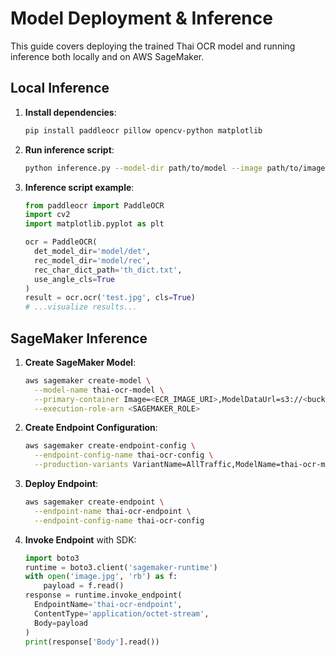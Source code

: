 # Model Deployment & Inference

This guide covers deploying the trained Thai OCR model and running inference both locally and on AWS SageMaker.

## Local Inference

1. **Install dependencies**:
   ```bash
   pip install paddleocr pillow opencv-python matplotlib
   ```
2. **Run inference script**:
   ```bash
   python inference.py --model-dir path/to/model --image path/to/image.jpg
   ```
3. **Inference script example**:
   ```python
   from paddleocr import PaddleOCR
   import cv2
   import matplotlib.pyplot as plt

   ocr = PaddleOCR(
     det_model_dir='model/det',
     rec_model_dir='model/rec',
     rec_char_dict_path='th_dict.txt',
     use_angle_cls=True
   )
   result = ocr.ocr('test.jpg', cls=True)
   # ...visualize results...
   ```

## SageMaker Inference

1. **Create SageMaker Model**:
   ```bash
   aws sagemaker create-model \
     --model-name thai-ocr-model \
     --primary-container Image=<ECR_IMAGE_URI>,ModelDataUrl=s3://<bucket>/models/model.tar.gz \
     --execution-role-arn <SAGEMAKER_ROLE>
   ```
2. **Create Endpoint Configuration**:
   ```bash
   aws sagemaker create-endpoint-config \
     --endpoint-config-name thai-ocr-config \
     --production-variants VariantName=AllTraffic,ModelName=thai-ocr-model,InstanceType=ml.m5.large,InitialInstanceCount=1
   ```
3. **Deploy Endpoint**:
   ```bash
   aws sagemaker create-endpoint \
     --endpoint-name thai-ocr-endpoint \
     --endpoint-config-name thai-ocr-config
   ```
4. **Invoke Endpoint** with SDK:
   ```python
   import boto3
   runtime = boto3.client('sagemaker-runtime')
   with open('image.jpg', 'rb') as f:
       payload = f.read()
   response = runtime.invoke_endpoint(
     EndpointName='thai-ocr-endpoint',
     ContentType='application/octet-stream',
     Body=payload
   )
   print(response['Body'].read())
   ```

